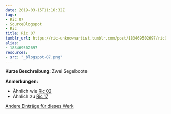 ```yaml
---
date: 2019-03-15T11:16:32Z
tags:
- Ric 07
- SourceBlogspot
- Ric
title: Ric 07
tumblr_url: https://ric-unknownartist.tumblr.com/post/183469502697/ric07
alias:
- 183469502697
resources:
- src: "_blogspot-07.png"
---
```


**Kurze Beschreibung:** Zwei Segelboote

**Anmerkungen:**

- Ähnlich wie [Ric 02](/tags/Ric-07)
- Ähnlich zu [Ric 17](/tags/Ric-17)

[Andere Einträge für dieses Werk](/tags/Ric-07)
